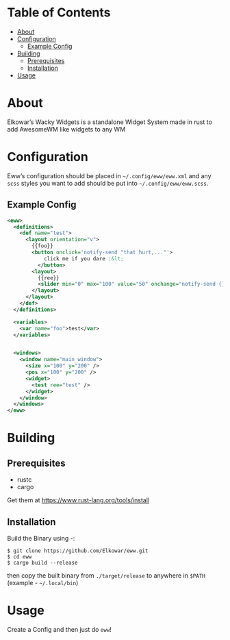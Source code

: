 
# Table of Contents

*  [About](#org4ab08b6)
*  [Configuration](#org581ca61)
    *  [Example Config](#orgb769597)
*  [Building](#orgbf66ce2)
    *  [Prerequisites](#org727b3da)
    *  [Installation](#orgdd31739)
*  [Usage](#org4a9b3c6)



<a id="org4ab08b6"></a>

# About

Elkowar&rsquo;s Wacky Widgets is a standalone Widget System made in rust to add AwesomeWM like widgets to any WM


<a id="org581ca61"></a>

# Configuration

Eww&rsquo;s configuration should be placed in `~/.config/eww/eww.xml` and any `scss` styles you want to add should be put into `~/.config/eww/eww.scss`.


<a id="orgb769597"></a>

## Example Config
```xml
<eww>
  <definitions>
    <def name="test">
      <layout orientation="v">
        {{foo}}
        <button onclick='notify-send "that hurt,..."'>
            click me if you dare :&lt;
          </button>
        <layout>
          {{ree}}
          <slider min="0" max="100" value="50" onchange="notify-send {}"/>
        </layout>
      </layout>
    </def>
  </definitions>

  <variables>
    <var name="foo">test</var>
  </variables>


  <windows>
    <window name="main_window">
      <size x="100" y="200" />
      <pos x="100" y="200" />
      <widget>
        <test ree="test" />
      </widget>
    </window>
  </windows>
</eww>
```

<a id="orgbf66ce2"></a>

# Building


<a id="org727b3da"></a>

## Prerequisites

-   rustc
-   cargo

Get them at <https://www.rust-lang.org/tools/install>


<a id="orgdd31739"></a>

## Installation

Build the Binary using -:

    $ git clone https://github.com/Elkowar/eww.git
    $ cd eww
    $ cargo build --release

then copy the built binary from `./target/release` to anywhere in `$PATH` (example - `~/.local/bin`)


<a id="org4a9b3c6"></a>

# Usage

Create a Config and then just do `eww`!

